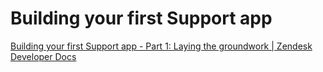 # Building your first Support app

[Building your first Support app - Part 1: Laying the groundwork | Zendesk Developer Docs](https://developer.zendesk.com/documentation/apps/build-an-app/build-your-first-support-app/part-1-laying-the-groundwork/)
